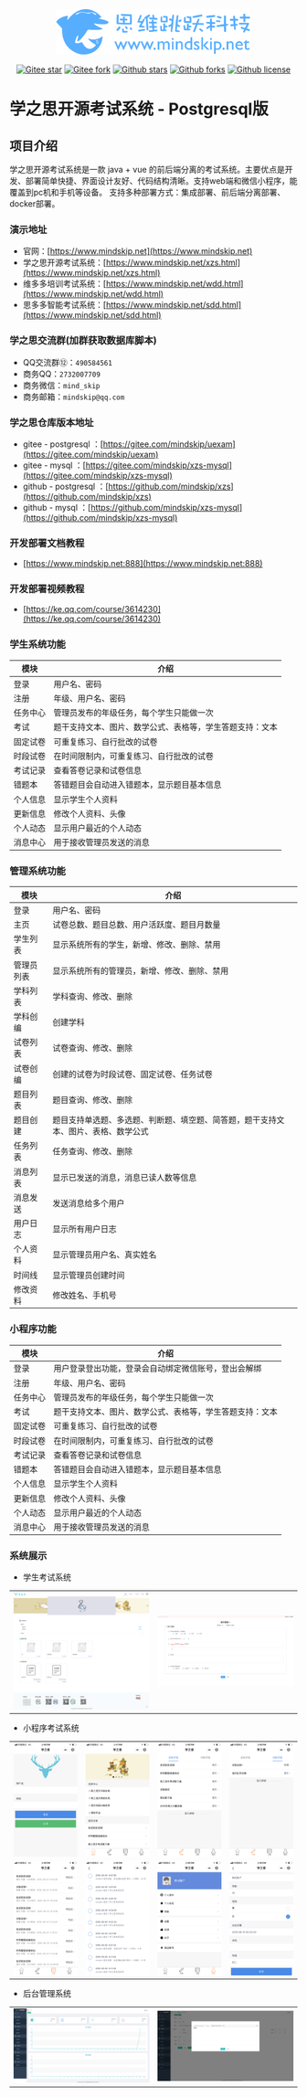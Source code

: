 <p></p>
<p></p>

<p align="center">
<a href="https://www.mindskip.net" target="_blank">
 <img src="docs/images/logo/1.png" height="80"/>
<a/>
</p>

<div align="center">

[![Gitee star](https://gitee.com/mindskip/uexam/badge/star.svg?theme=gvp)](https://gitee.com/mindskip/uexam) 
[![Gitee fork](https://gitee.com/mindskip/uexam/badge/fork.svg?theme=gvp)](https://gitee.com/mindskip/uexam)
[![Github stars](https://img.shields.io/github/stars/mindskip/xzs?logo=github)](https://github.com/mindskip/xzs) 
[![Github forks](https://img.shields.io/github/forks/mindskip/xzs?logo=github)](https://github.com/mindskip/xzs) 
[![Github license](https://img.shields.io/badge/license-AGPL-yellow)](https://gitee.com/mindskip/uexam/blob/master/LICENSE) 

</div>

# 学之思开源考试系统 - Postgresql版

## 项目介绍

学之思开源考试系统是一款 java + vue 的前后端分离的考试系统。主要优点是开发、部署简单快捷、界面设计友好、代码结构清晰。支持web端和微信小程序，能覆盖到pc机和手机等设备。
支持多种部署方式：集成部署、前后端分离部署、docker部署。

### 演示地址

* 官网：[https://www.mindskip.net](https://www.mindskip.net)
* 学之思开源考试系统：[https://www.mindskip.net/xzs.html](https://www.mindskip.net/xzs.html)
* 维多多培训考试系统：[https://www.mindskip.net/wdd.html](https://www.mindskip.net/wdd.html)
* 思多多智能考试系统：[https://www.mindskip.net/sdd.html](https://www.mindskip.net/sdd.html)

### 学之思交流群(加群获取数据库脚本)

* QQ交流群⑫：`490584561`
* 商务QQ：`2732007709`
* 商务微信：`mind_skip`
* 商务邮箱：`mindskip@qq.com`

### 学之思仓库版本地址

* gitee - postgresql ：[https://gitee.com/mindskip/uexam](https://gitee.com/mindskip/uexam)
* gitee - mysql ：[https://gitee.com/mindskip/xzs-mysql](https://gitee.com/mindskip/xzs-mysql)
* github - postgresql ：[https://github.com/mindskip/xzs](https://github.com/mindskip/xzs)
* github - mysql ：[https://github.com/mindskip/xzs-mysql](https://github.com/mindskip/xzs-mysql)

### 开发部署文档教程

* [https://www.mindskip.net:888](https://www.mindskip.net:888)

### 开发部署视频教程

* [https://ke.qq.com/course/3614230](https://ke.qq.com/course/3614230)

### 学生系统功能

|  模块   | 介绍  |
|  ----  | ----  |
| 登录  | 用户名、密码  |  
| 注册  | 年级、用户名、密码  |  
| 任务中心  | 管理员发布的年级任务，每个学生只能做一次  |  
| 考试  | 题干支持文本、图片、数学公式、表格等，学生答题支持：文本  |  
| 固定试卷  | 可重复练习、自行批改的试卷  |  
| 时段试卷  | 在时间限制内，可重复练习、自行批改的试卷  |  
| 考试记录  | 查看答卷记录和试卷信息  |  
| 错题本  | 答错题目会自动进入错题本，显示题目基本信息  |  
| 个人信息  | 显示学生个人资料  |  
| 更新信息  | 修改个人资料、头像  |  
| 个人动态  | 显示用户最近的个人动态  |  
| 消息中心  | 用于接收管理员发送的消息  |  

### 管理系统功能

|  模块   | 介绍  |
|  ----  | ----  |
| 登录  | 用户名、密码  |  
| 主页  | 试卷总数、题目总数、用户活跃度、题目月数量  |  
| 学生列表  | 显示系统所有的学生，新增、修改、删除、禁用  |  
| 管理员列表  | 显示系统所有的管理员，新增、修改、删除、禁用  |  
| 学科列表  | 学科查询、修改、删除  |  
| 学科创编  | 创建学科  |  
| 试卷列表  | 试卷查询、修改、删除  |  
| 试卷创编  | 创建的试卷为时段试卷、固定试卷、任务试卷  |  
| 题目列表  | 题目查询、修改、删除  |  
| 题目创建  | 题目支持单选题、多选题、判断题、填空题、简答题，题干支持文本、图片、表格、数学公式  |  
| 任务列表  | 任务查询、修改、删除  |  
| 消息列表  | 显示已发送的消息，消息已读人数等信息  |  
| 消息发送  | 发送消息给多个用户  |  
| 用户日志  | 显示所有用户日志  |  
| 个人资料  | 显示管理员用户名、真实姓名  |  
| 时间线  | 显示管理员创建时间  |  
| 修改资料  | 修改姓名、手机号  |  

### 小程序功能

|  模块   | 介绍  |
|  ----  | ----  |
| 登录  | 用户登录登出功能，登录会自动绑定微信账号，登出会解绑  |  
| 注册  | 年级、用户名、密码  |  
| 任务中心  | 管理员发布的年级任务，每个学生只能做一次  |  
| 考试  | 题干支持文本、图片、数学公式、表格等，学生答题支持：文本  |  
| 固定试卷  | 可重复练习、自行批改的试卷  |  
| 时段试卷  | 在时间限制内，可重复练习、自行批改的试卷  |  
| 考试记录  | 查看答卷记录和试卷信息  |  
| 错题本  | 答错题目会自动进入错题本，显示题目基本信息  |  
| 个人信息  | 显示学生个人资料  |  
| 更新信息  | 修改个人资料、头像  |  
| 个人动态  | 显示用户最近的个人动态  |  
| 消息中心  | 用于接收管理员发送的消息  |  

### 系统展示

* 学生考试系统
<table>
    <tr>
        <td><img src="docs/images/student/1.png"/></td>
        <td><img src="docs/images/student/2.png"/></td>
    </tr>
</table>

*  小程序考试系统
<table>
    <tr>
        <td><img src="docs/images/wx/student/1.png"/></td>
        <td><img src="docs/images/wx/student/2.png"/></td>
        <td><img src="docs/images/wx/student/3.png"/></td>
        <td><img src="docs/images/wx/student/4.png"/></td>
    </tr>
    <tr>
        <td><img src="docs/images/wx/student/5.png"/></td>
        <td><img src="docs/images/wx/student/8.png"/></td>
        <td><img src="docs/images/wx/student/6.png"/></td>
        <td><img src="docs/images/wx/student/7.png"/></td>
    </tr>
</table>

* 后台管理系统

<table>
    <tr>
        <td><img src="docs/images/admin/1.png"/></td>
        <td><img src="docs/images/admin/2.png"/></td>
    </tr>
</table>